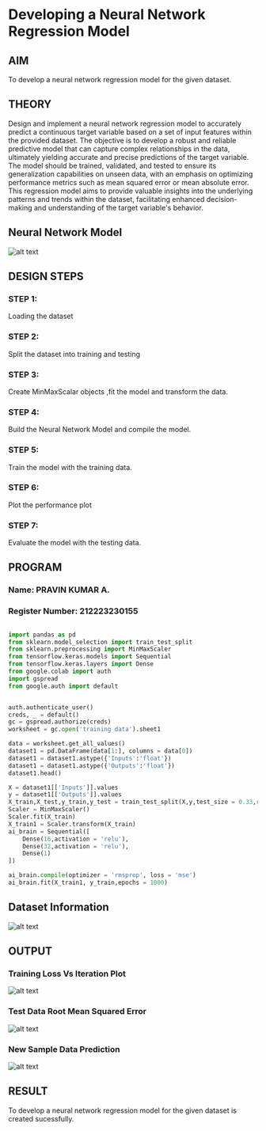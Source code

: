 # Developing a Neural Network Regression Model

## AIM

To develop a neural network regression model for the given dataset.

## THEORY

Design and implement a neural network regression model to accurately predict a continuous target variable based on a set of input features within the provided dataset. The objective is to develop a robust and reliable predictive model that can capture complex relationships in the data, ultimately yielding accurate and precise predictions of the target variable. The model should be trained, validated, and tested to ensure its generalization capabilities on unseen data, with an emphasis on optimizing performance metrics such as mean squared error or mean absolute error. This regression model aims to provide valuable insights into the underlying patterns and trends within the dataset, facilitating enhanced decision-making and understanding of the target variable's behavior.


## Neural Network Model

![alt text](Images/nn.svg)

## DESIGN STEPS

### STEP 1:

Loading the dataset

### STEP 2:

Split the dataset into training and testing

### STEP 3:

Create MinMaxScalar objects ,fit the model and transform the data.

### STEP 4:

Build the Neural Network Model and compile the model.

### STEP 5:

Train the model with the training data.

### STEP 6:

Plot the performance plot

### STEP 7:

Evaluate the model with the testing data.

## PROGRAM
### Name: PRAVIN KUMAR A.
### Register Number: 212223230155
```python

import pandas as pd
from sklearn.model_selection import train_test_split
from sklearn.preprocessing import MinMaxScaler
from tensorflow.keras.models import Sequential
from tensorflow.keras.layers import Dense
from google.colab import auth
import gspread
from google.auth import default


auth.authenticate_user()
creds, _ = default()
gc = gspread.authorize(creds)
worksheet = gc.open('training data').sheet1

data = worksheet.get_all_values()
dataset1 = pd.DataFrame(data[1:], columns = data[0])
dataset1 = dataset1.astype({'Inputs':'float'})
dataset1 = dataset1.astype({'Outputs':'float'})
dataset1.head()

X = dataset1[['Inputs']].values
y = dataset1[['Outputs']].values
X_train,X_test,y_train,y_test = train_test_split(X,y,test_size = 0.33,random_state = 33)
Scaler = MinMaxScaler()
Scaler.fit(X_train)
X_train1 = Scaler.transform(X_train)
ai_brain = Sequential([
    Dense(16,activation = 'relu'),
    Dense(32,activation = 'relu'),
    Dense(1)
])

ai_brain.compile(optimizer = 'rmsprop', loss = 'mse')
ai_brain.fit(X_train1, y_train,epochs = 1000)


```
## Dataset Information

![alt text](Images/Dataset.png)

## OUTPUT

### Training Loss Vs Iteration Plot

![alt text](Images/Plots.png)

### Test Data Root Mean Squared Error

![alt text](Images/mse.png)

### New Sample Data Prediction

![alt text](Images/Predection.png)

## RESULT

To develop a neural network regression model for the given dataset is created sucessfully.
